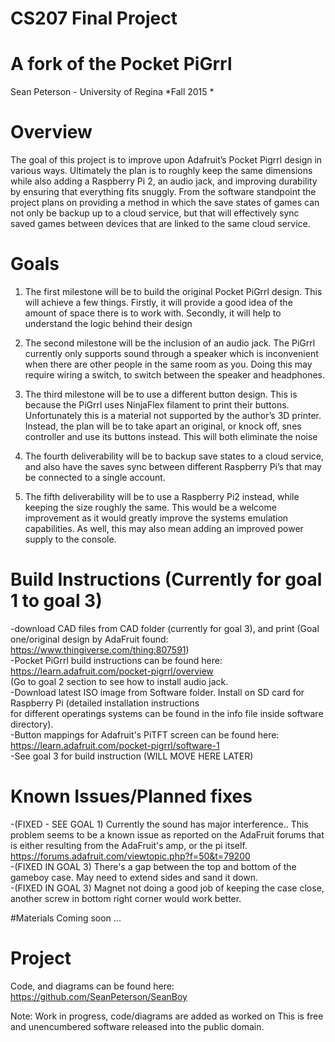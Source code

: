# CS207 Final Project
# A fork of the Pocket PiGrrl
Sean Peterson - University of Regina
*Fall 2015 *

# Overview
The goal of this project is to improve upon Adafruit’s Pocket Pigrrl design in various ways. Ultimately the plan is to roughly keep the same dimensions while also adding a Raspberry Pi 2, an audio jack, and improving durability by ensuring that everything fits snuggly. From the software standpoint the project plans on providing a method in which the save states of games can not only be backup up to a cloud service, but that will effectively sync saved games between devices that are linked to the same cloud service.

# Goals
1. The first milestone will be to build the original Pocket PiGrrl design. This will achieve a few things. Firstly, it will provide a good idea of the amount of space there is to work with. Secondly, it will help to understand the logic behind their design

2. The second milestone will be the inclusion of an audio jack. The PiGrrl currently only supports sound through a speaker which is inconvenient when there are other people in the same room as you. Doing this may require wiring a switch, to switch between the speaker and headphones.

3. The third milestone will be to use a different button design. This is because the PiGrrl uses NinjaFlex filament to print their buttons. Unfortunately this is a material not supported by the author’s 3D printer. Instead, the plan will be to take apart an original, or knock off, snes controller and use its buttons instead. This will both eliminate the noise  

4. The fourth deliverability will be to backup save states to a cloud service, and also have the saves sync between different Raspberry Pi’s that may be connected to a single account. 

5. The fifth deliverability will be to use a Raspberry Pi2 instead, while keeping the size roughly the same. This would be a welcome improvement as it would greatly improve the systems emulation capabilities. As well, this may also mean adding an improved power supply to the console. 

<h1>Build Instructions (Currently for goal 1 to goal 3)</h1>

-download CAD files from CAD folder (currently for goal 3), and print (Goal one/original design by AdaFruit found: https://www.thingiverse.com/thing:807591) <br>
-Pocket PiGrrl build instructions can be found here: https://learn.adafruit.com/pocket-pigrrl/overview <br>
(Go to goal 2 section to see how to install audio jack. <br>
-Download latest ISO image from Software folder. Install on SD card for Raspberry Pi (detailed installation instructions <br>
for different operatings systems can be found in the info file inside software directory). <br>
-Button mappings for Adafruit's PiTFT screen can be found here: https://learn.adafruit.com/pocket-pigrrl/software-1 <br>
-See goal 3 for build instruction (WILL MOVE HERE LATER)
# Known Issues/Planned fixes
-(FIXED - SEE GOAL 1) Currently the sound has major interference.. This problem seems to be a known issue as reported on the AdaFruit forums that is either resulting from the AdaFruit's amp, or the pi itself. <https://forums.adafruit.com/viewtopic.php?f=50&t=79200> <br>
-(FIXED IN GOAL 3) There's a gap between the top and bottom of the gameboy case. May need to extend sides and sand it down.<br>
-(FIXED IN GOAL 3) Magnet not doing a good job of keeping the case close, another screw in bottom right corner would work better. <br>

#Materials
Coming soon ...

# Project
Code, and diagrams can be found here: https://github.com/SeanPeterson/SeanBoy

Note: Work in progress, code/diagrams are added as worked on
This is free and unencumbered software released into the public domain.
